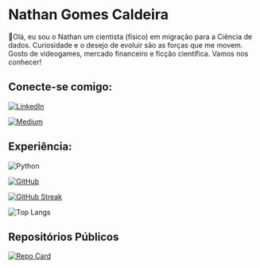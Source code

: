 
# Nathan Gomes Caldeira

👋Olá, eu sou o Nathan um cientista (físico) em migração para a Ciência de dados. Curiosidade e o desejo de evoluir são as forças que me movem. Gosto de videogames, mercado financeiro e ficção científica. Vamos nos conhecer!

## Conecte-se comigo:

[![LinkedIn](https://img.shields.io/badge/LinkedIn-000?style=for-the-badge&logo=linkedin&logoColor=0E76A8)](https://www.linkedin.com/in/nathan-caldeira-1b565b11b/)

[![Medium](https://img.shields.io/badge/Medium-@nathangomesc-12100E?style=for-the-badge&logo=medium)](https://medium.com/@nathangomesc)

## Experiência:

![Python](https://img.shields.io/badge/Python-000?style=for-the-badge&logo=python)

[![GitHub](https://img.shields.io/badge/GitHub-100000?style=for-the-badge&logo=github&logoColor=white)](https://github.com/seu-usuario)


[![GitHub Streak](https://streak-stats.demolab.com/?user=nathgc&theme=bear&background=000&border=30A3DC&dates=FFF)](https://git.io/streak-stats)

![Top Langs](https://github-readme-stats-git-masterrstaa-rickstaa.vercel.app/api/top-langs/?username=nathgc&bg_color=000&border_color=30A3DC&title_color=E94D5F&text_color=FFF)

## Repositórios Públicos

[![Repo Card](https://github-readme-stats.vercel.app/api/pin/?username=nathgc&repo=python-guanabara&bg_color=000&border_color=30A3DC&show_icons=true&icon_color=30A3DC&title_color=E94D5F&text_color=FFF)](https://github.com/nathgc/python-guanabara)